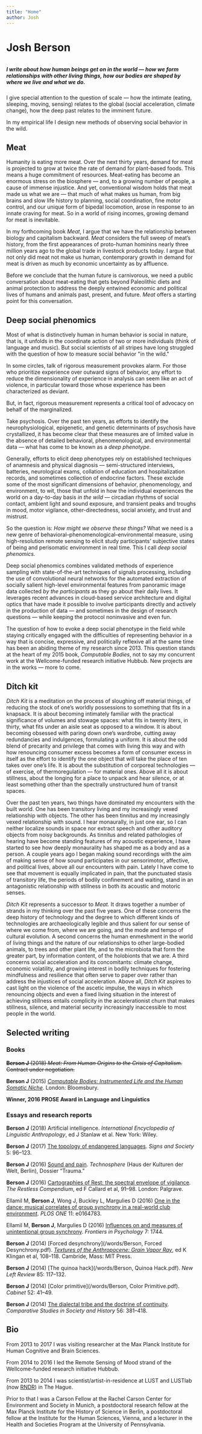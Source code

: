 ```yaml
---
title: "Home"
author: Josh
---
```


# Josh Berson

###### [<i class="fa fa-envelope-o" aria-hidden="true"></i>](mailto:josh@joshberson.net)

##### I write about how human beings get on in the world — how we form relationships with other living things, how our bodies are shaped by where we live and what we do.

I give special attention to the question of scale — how the intimate (eating, sleeping, moving, sensing) relates to the global (social acceleration, climate change), how the deep past relates to the imminent future.

In my empirical life I design new methods of observing social behavior in the wild.

## Meat

Humanity is eating more meat. Over the next thirty years, demand for meat is projected to grow at twice the rate of demand for plant-based foods. This means a huge commitment of resources. Meat-eating has become an enormous stress on the biosphere — and, to a growing number of people, a cause of immense injustice. And yet, conventional wisdom holds that meat made us what we are — that much of what makes us human, from big brains and slow life history to planning, social coordination, fine motor control, and our unique form of bipedal locomotion, arose in response to an innate craving for meat. So in a world of rising incomes, growing demand for meat is inevitable.

In my forthcoming book *Meat*, I argue that we have the relationship between biology and capitalism backward. *Meat* considers the full sweep of meat’s history, from the first appearances of proto-human hominins nearly three million years ago to the global trade in livestock products today. I argue that not only did meat not make us human, contemporary growth in demand for meat is driven as much by economic uncertainty as by affluence.

Before we conclude that the human future is carnivorous, we need a public conversation about meat-eating that gets beyond Paleolithic diets and animal protection to address the deeply entwined economic and political lives of humans and animals past, present, and future. *Meat* offers a starting point for this conversation.

## Deep social phenomics

Most of what is distinctively human in human behavior is social in nature, that is,
it unfolds in the coordinate action of two or more individuals (think of language and music).
But social scientists of all stripes have long struggled with the question of how
to measure social behavior "in the wild."

In some circles, talk of rigorous measurement provokes alarm.
For those who prioritize experience over outward signs of behavior, any effort to
reduce the dimensionality of experience in analysis can seem like an act of violence,
in particular toward those whose experience has been characterized as deviant.

But, in fact, rigorous measurement represents a critical tool of advocacy on behalf of the marginalized.

Take psychosis. Over the past ten years, as efforts to identify the neurophysiological, epigenetic, and genetic determinants of psychosis have crystallized, it has become clear that these measures are of limited value in the absence of detailed behavioral, phenomenological, and environmental data — what has come to be known as a *deep phenotype*.

Generally, efforts to elicit deep phenotypes rely on established techniques of anamnesis and physical diagnosis — semi-structured interviews, batteries, neurological exams, collation of education and hospitalization records, and sometimes collection of endocrine factors. These exclude some of the most significant dimensions of behavior, phenomenology, and environment, to wit, those that unfold in how the individual experiences the world on a day-to-day basis *in the wild* — circadian rhythms of social contact, ambient light and sound exposure, and transient peaks and troughs in mood, motor vigilance, other-directedness, social anxiety, and trust and mistrust.

So the question is: *How might we observe these things?* What we need is a new genre of behavioral–phenomenological–environmental measure, using high-resolution remote sensing to elicit study participants’ subjective states of being and perisomatic environment in real time. This I call *deep social phenomics.*

Deep social phenomics combines validated methods of experience sampling with state-of-the-art techniques of signals processing, including the use of convolutional neural networks for the automated extraction of socially salient high-level environmental features from panoramic image data collected *by the participants* as they go about their daily lives. It leverages recent advances in cloud-based service architecture and digital optics that have made it possible to involve participants directly and actively in the production of data — and sometimes in the design of research questions — while keeping the protocol noninvasive and even fun.

The question of how to evoke a deep social phenotype in the field while staying
critically engaged with the difficulties of representing behavior in a way that is
concise, expressive, and politically reflexive all at the same time
has been an abiding theme of my research since 2013. This question stands at the heart
of my 2015 book, *Computable Bodies*, not to say my concurrent work at the Wellcome-funded
research initiative Hubbub. New projects are in the works — more to come.

## Ditch kit

*Ditch Kit* is a meditation on the process of sloughing off material things, of reducing the stock of one’s worldly possessions to something that fits in a knapsack. It is about becoming intimately familiar with the practical significance of volumes and stowage spaces: what fits in twenty liters, in thirty, what fits under an aisle seat as opposed to a window. It is about becoming obsessed with paring down one’s wardrobe, cutting away redundancies and indulgences, formulating a uniform. It is about the odd blend of precarity and privilege that comes with living this way and with how renouncing consumer excess becomes a form of consumer excess in itself as the effort to identify the one object that will take the place of ten takes over one’s life. It is about the substitution of corporeal technologies — of exercise, of thermoregulation — for material ones. Above all it is about stillness, about the longing for a place to unpack and hear silence, or at least something other than the spectrally unstructured hum of transit spaces.

Over the past ten years, two things have dominated my encounters with the built world. One has been transitory living and my increasingly vexed relationship with objects. The other has been tinnitus and my increasingly vexed relationship with sound. I hear monaurally, in just one ear, so I can neither localize sounds in space nor extract speech and other auditory objects from noisy backgrounds. As tinnitus and related pathologies of hearing have become standing features of my acoustic experience, I have started to see how deeply monaurality has shaped me as a body and as a person. A couple years ago I began making sound recordings with the aim of making sense of how sound participates in our sensorimotor, affective, and political lives, above all our encounters with pain. Lately I have come to see that movement is equally implicated in pain, that the punctuated stasis of transitory life, the periods of bodily confinement and waiting, stand in an antagonistic relationship with stillness in both its acoustic and motoric senses.

*Ditch Kit* represents a successor to *Meat.* It draws together a number of strands in my thinking over the past five years. One of these concerns the deep history of technology and the degree to which different kinds of technologies are archaeologically legible and thus salient for our sense of where we come from, where we are going, and the mode and tempo of cultural evolution. A second concerns the human enmeshment in the world of living things and the nature of our relationships to other large-bodied animals, to trees and other plant life, and to the microbiota that form the greater part, by information content, of the holobionts that we are. A third concerns social acceleration and its concomitants: climate change, economic volatility, and growing interest in bodily techniques for fostering mindfulness and resilience that often serve to paper over rather than address the injustices of social acceleration. Above all, *Ditch Kit* aspires to cast light on the violence of the ascetic impulse, the ways in which renouncing objects and even a fixed living situation in the interest of achieving stillness entails complicity in the accelerationist churn that makes stillness, silence, and material security increasingly inaccessible to most people in the world.

## Selected writing

### Books

~~**Berson J**
(2018)
*Meat: From Human Origins to the Crisis of Capitalism*.
Contract under negotiation.~~

**Berson J**
(2015)
[*Computable Bodies: Instrumented Life and the Human Somatic Niche*](http://www.bloomsbury.com/uk/computable-bodies-9781472527622/).
London: Bloomsbury.

**Winner, 2016 PROSE Award in Language and Linguistics**

### Essays and research reports

**Berson J**
(2018)
Artificial intelligence. *International Encyclopedia of Linguistic Anthropology*, ed J Stanlaw et al. New York:
Wiley.

**Berson J**
(2017)
[The topology of endangered languages](http://www.journals.uchicago.edu/doi/full/10.1086/690621). *Signs and Society* 5: 96–123.

**Berson J**
(2016)
[Sound and pain](https://goo.gl/Qn2HTI). *Technosphere* (Haus der Kulturen der Welt, Berlin), Dossier “Trauma.”

**Berson J**
(2016)
[Cartographies of Rest: the spectral envelope of vigilance](https://link.springer.com/chapter/10.1007/978-3-319-45264-7_11). *The Restless Compendium*, ed F Callard et al,
91–98. London: Palgrave.

Ellamil M, **Berson J**, Wong J, Buckley L, Margulies D
(2016)
[One in the dance: musical correlates of group synchrony in a real-world club environment](https://doi.org/10.1371/journal.pone.0164783).
*PLOS ONE* 11: e0164783.

Ellamil M, **Berson J**, Margulies D
(2016)
[Influences on and measures of unintentional group synchrony](https://doi.org/10.3389/fpsyg.2016.01744).
*Frontiers in Psychology* 7: 1744.

**Berson J**
(2014)
[Forced desynchrony](/words/Berson, Forced Desynchrony.pdf). [*Textures of the Anthropocene: Grain Vapor Ray*](https://www.hkw.de/en/programm/projekte/2014/anthropozaenprojekt_ein_bericht/textures_of_the_anthropocene/2014_publikation_anthropozaen.php), ed K Klingan et al, 108–118.
Cambride, Mass: MIT Press.

**Berson J**
(2014)
[The quinoa hack](/words/Berson, Quinoa Hack.pdf). *New Left Review* 85: 117–132.

**Berson J**
(2014)
[Color primitive](/words/Berson, Color Primitive.pdf). *Cabinet* 52: 41–49.

**Berson J**
(2014)
[The dialectal tribe and the doctrine of continuity](https://doi.org/10.1017/S0010417514000085). *Comparative Studies in Society and History* 56: 381–418.

## Bio

From 2013 to 2017 I was visiting researcher at the Max Planck Institute for Human Cognitive and Brain Sciences.

From 2014 to 2016 I led the Remote Sensing of Mood strand of the Wellcome-funded research initiative Hubbub.

From 2013 to 2014 I was scientist/artist-in-residence at LUST and LUSTlab (now [RNDR](https://rndr.studio)) in The Hague.

Prior to that I was a Carson Fellow at the Rachel Carson Center for Environment and Society in Munich, a postdoctoral research fellow at the Max Planck Institute for the History of Science in Berlin, a postdoctoral fellow at the Institute for the Human Sciences, Vienna, and a lecturer in the Health and Societies Program at the University of Pennsylvania.
